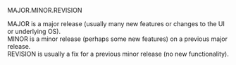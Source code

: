 MAJOR.MINOR.REVISION

MAJOR is a major release (usually many new features or changes to the UI or underlying OS).\
MINOR is a minor release (perhaps some new features) on a previous major release.\
REVISION is usually a fix for a previous minor release (no new functionality).